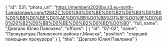 {
    "id": 531,
    "photo_url": "https://members2020by.s3.eu-north-1.amazonaws.com/128427_%D0%94%D0%BE%D0%B2%D0%B3%D0%B0%D0%BB%D0%BE%D0%AE%D0%BB%D0%B8%D1%8F%D0%9F%D0%B0%D0%B2%D0%BB%D0%BE%D0%B2%D0%BD%D0%B0",
    "full_name": "Довгало Юлия Павловна",
    "offices": [
        {
            "id": "07-02",
            "name": "Прокуратура Ленинского района г.Минска",
            "position": "старший помощник прокурора"
        }
    ],
    "title": "Довгало Юлия Павловна"
}